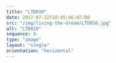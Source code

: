 ```yaml
---
title: "LTD010"
date: 2017-07-22T10:45:46-07:00
src: "/img/living-the-dream/LTD010.jpg"
alt: "LTD010"
sequence: 0
type: "image"
layout: "single"
orientation: "horizontal"
---
```

